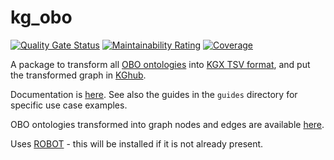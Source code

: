 # kg_obo

[![Quality Gate Status](https://sonarcloud.io/api/project_badges/measure?project=Knowledge-Graph-Hub_kg-obo&metric=alert_status)](https://sonarcloud.io/dashboard?id=Knowledge-Graph-Hub_kg-obo)
[![Maintainability Rating](https://sonarcloud.io/api/project_badges/measure?project=Knowledge-Graph-Hub_kg-obo&metric=sqale_rating)](https://sonarcloud.io/dashboard?id=Knowledge-Graph-Hub_kg-obo)
[![Coverage](https://sonarcloud.io/api/project_badges/measure?project=Knowledge-Graph-Hub_kg-obo&metric=coverage)](https://sonarcloud.io/dashboard?id=Knowledge-Graph-Hub_kg-obo)

A package to transform all [OBO ontologies](http://obofoundry.org/) into [KGX TSV format](https://github.com/biolink/kgx/blob/master/specification/kgx-format.md), and put the transformed graph in [KGhub](http://kg-hub.berkeleybop.io/index.html).

Documentation is [here](https://knowledge-graph-hub.github.io/kg-obo/getting_started.html).
See also the guides in the `guides` directory for specific use case examples.

OBO ontologies transformed into graph nodes and edges are available [here](https://kg-hub.berkeleybop.io/kg-obo/).

Uses [ROBOT](http://robot.obolibrary.org/) - this will be installed if it is not already present.
